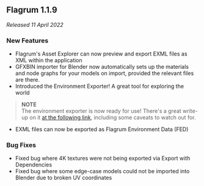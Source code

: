 ## Flagrum 1.1.9

_Released 11 April 2022_

### New Features

- Flagrum's Asset Explorer can now preview and export EXML files as XML within the application
- GFXBIN importer for Blender now automatically sets up the materials and node graphs for your models on import, provided the relevant files are there.
- Introduced the Environment Exporter! A great tool for exploring the world  
> **NOTE**   
> The environment exporter is now ready for use! There's a great write-up on it [at the following link](https://github.com/Kizari/Flagrum/wiki/Environment-Exporter), including some caveats to watch out for.
- EXML files can now be exported as Flagrum Environment Data (FED)


### Bug Fixes

- Fixed bug where 4K textures were not being exported via Export with Dependencies
- Fixed bug where some edge-case models could not be imported into Blender due to broken UV coordinates